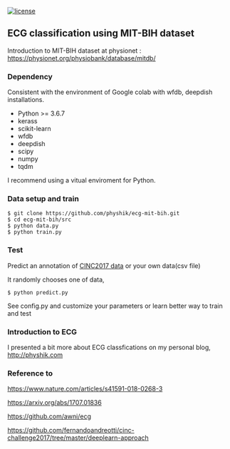 [![license](https://img.shields.io/badge/License-GPL%20v3-blue.svg)](./LICENSE)

## ECG classification using MIT-BIH dataset 

Introduction to MIT-BIH dataset at physionet : https://physionet.org/physiobank/database/mitdb/

### Dependency 

Consistent with the environment of Google colab with wfdb, deepdish installations. 

- Python >= 3.6.7
- kerass
- scikit-learn
- wfdb
- deepdish
- scipy
- numpy
- tqdm

I recommend using a vitual enviroment for Python. 

### Data setup and train 

```
$ git clone https://github.com/physhik/ecg-mit-bih.git
$ cd ecg-mit-bih/src
$ python data.py
$ python train.py
```

### Test

Predict an annotation of [CINC2017 data](https://physionet.org/challenge/2017/) or your own data(csv file)

It randomly chooses one of data, 
```
$ python predict.py
```
See config.py and customize your parameters or learn better way to train and test 


### Introduction to ECG 

I presented a bit more about ECG classfications on my personal blog, http://physhik.com

### Reference to 

https://www.nature.com/articles/s41591-018-0268-3

https://arxiv.org/abs/1707.01836

https://github.com/awni/ecg

https://github.com/fernandoandreotti/cinc-challenge2017/tree/master/deeplearn-approach
